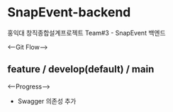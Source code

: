 # SnapEvent-backend
홍익대 창직종합설계프로젝트 Team#3 - SnapEvent 백엔드



<--Git Flow-->

feature / develop(default) / main
---
<--Progress-->

- Swagger 의존성 추가
